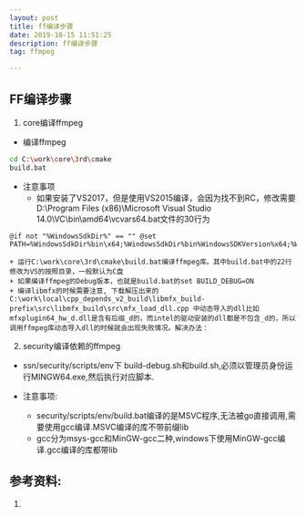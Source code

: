 ```yaml
---
layout: post
title: ff编译步骤
date: 2019-10-15 11:51:25
description: ff编译步骤
tag: ffmpeg

---
```


## FF编译步骤
1. core编译ffmpeg
+ 编译ffmpeg
```bash
cd C:\work\core\3rd\cmake
build.bat
```

+ 注意事项
	+ 如果安装了VS2017，但是使用VS2015编译，会因为找不到RC，修改需要D:\Program Files (x86)\Microsoft Visual Studio 14.0\VC\bin\amd64\vcvars64.bat文件的30行为
```
@if not "%WindowsSdkDir%" == "" @set PATH=%WindowsSdkDir%bin\x64;%WindowsSdkDir%bin%WindowsSDKVersion%x64;%WindowsSdkDir%bin\x86;%WindowsSdkDir%bin%WindowsSDKVersion%x86;%PATH%
```
	+ 运行C:\work\core\3rd\cmake\build.bat编译ffmpeg库。其中build.bat中的22行修改为VS的按照目录，一般默认为C盘
	+ 如果编译ffmpeg的Debug版本，也就是build.bat的set BUILD_DEBUG=ON
	+ 编译libmfx的时候需要注意, 下载解压出来的 C:\work\local\cpp_depends_v2_build\libmfx_build-prefix\src\libmfx_build\src\mfx_load_dll.cpp 中动态导入的dll比如mfxplugin64_hw_d.dll是含有后缀_d的，而intel的驱动安装的dll都是不包含_d的，所以调用ffmpeg库动态导入dll的时候就会出现失败情况。解决办法：

2. security编译依赖的ffmpeg
+ ssn/security/scripts/env下
build-debug.sh和build.sh,必须以管理员身份运行MINGW64.exe,然后执行对应脚本.

+ 注意事项:
	+ security/scripts/env/build.bat编译的是MSVC程序,无法被go直接调用,需要使用gcc编译.MSVC编译的库不带前缀lib
	+ gcc分为msys-gcc和MinGW-gcc二种,windows下使用MinGW-gcc编译.gcc编译的库都带lib

## 参考资料:
1. []()

